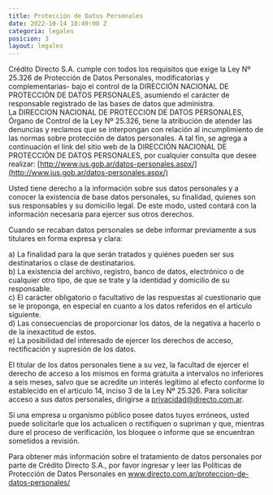 ```yaml
---
title: Protección de Datos Personales
date: 2022-10-14 18:49:00 Z
categoria: legales
posicion: 3
layout: legales
---
```


Crédito Directo S.A. cumple con todos los requisitos que exige la Ley Nº 25.326 de Protección de Datos Personales, modificatorias y complementarias- bajo el control de la DIRECCIÓN NACIONAL DE PROTECCIÓN DE DATOS PERSONALES, asumiendo el carácter de responsable registrado de las bases de datos que administra.\
La DIRECCION NACIONAL DE PROTECCION DE DATOS PERSONALES, Órgano de Control de la Ley Nº 25.326, tiene la atribución de atender las denuncias y reclamos que se interpongan con relación al incumplimiento de las normas sobre protección de datos personales. A tal fin, se agrega a continuación el link del sitio web de la DIRECCIÓN NACIONAL DE PROTECCIÓN DE DATOS PERSONALES, por cualquier consulta que desee realizar: [http://www.jus.gob.ar/datos-personales.aspx/](http://www.jus.gob.ar/datos-personales.aspx/)

Usted tiene derecho a la información sobre sus datos personales y a conocer la existencia de base datos personales, su finalidad, quienes son sus responsables y su domicilio legal. De este modo, usted contará con la información necesaria para ejercer sus otros derechos.

Cuando se recaban datos personales se debe informar previamente a sus titulares en forma expresa y clara:

a) La finalidad para la que serán tratados y quiénes pueden ser sus destinatarios o clase de destinatarios.\
b) La existencia del archivo, registro, banco de datos, electrónico o de cualquier otro tipo, de que se trate y la identidad y domicilio de su responsable.\
c) El carácter obligatorio o facultativo de las respuestas al cuestionario que se le proponga, en especial en cuanto a los datos referidos en el artículo siguiente.\
d) Las consecuencias de proporcionar los datos, de la negativa a hacerlo o de la inexactitud de estos.\
e) La posibilidad del interesado de ejercer los derechos de acceso, rectificación y supresión de los datos.

El titular de los datos personales tiene a su vez, la facultad de ejercer el derecho de acceso a los mismos en forma gratuita a intervalos no inferiores a seis meses, salvo que se acredite un interés legítimo al efecto conforme lo establecido en el artículo 14, inciso 3 de la Ley Nº 25.326. Para solicitar acceso a sus datos personales, dirigirse a privacidad@directo.com.ar.

Si una empresa u organismo público posee datos tuyos erróneos, usted puede solicitarle que los actualicen o rectifiquen o supriman y que, mientras dure el proceso de verificación, los bloquee o informe que se encuentran sometidos a revisión.

Para obtener más información sobre el tratamiento de datos personales por parte de Crédito Directo S.A., por favor ingresar y leer las Políticas de Protección de Datos Personales en www.directo.com.ar/proteccion-de-datos-personales/